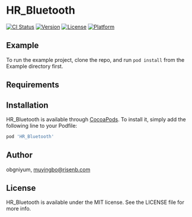 # HR_Bluetooth

[![CI Status](http://img.shields.io/travis/obgniyum/HR_Bluetooth.svg?style=flat)](https://travis-ci.org/obgniyum/HR_Bluetooth)
[![Version](https://img.shields.io/cocoapods/v/HR_Bluetooth.svg?style=flat)](http://cocoapods.org/pods/HR_Bluetooth)
[![License](https://img.shields.io/cocoapods/l/HR_Bluetooth.svg?style=flat)](http://cocoapods.org/pods/HR_Bluetooth)
[![Platform](https://img.shields.io/cocoapods/p/HR_Bluetooth.svg?style=flat)](http://cocoapods.org/pods/HR_Bluetooth)

## Example

To run the example project, clone the repo, and run `pod install` from the Example directory first.

## Requirements

## Installation

HR_Bluetooth is available through [CocoaPods](http://cocoapods.org). To install
it, simply add the following line to your Podfile:

```ruby
pod 'HR_Bluetooth'
```

## Author

obgniyum, muyingbo@risenb.com

## License

HR_Bluetooth is available under the MIT license. See the LICENSE file for more info.
